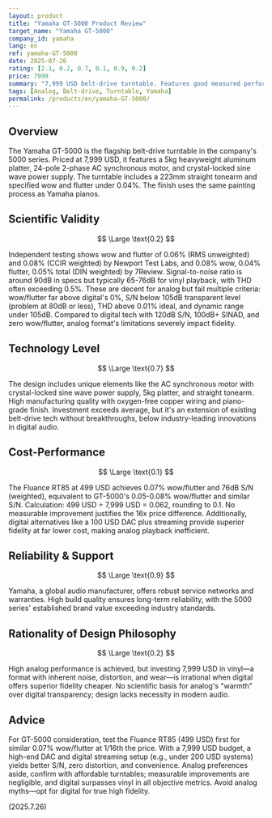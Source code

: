 ```yaml
---
layout: product
title: "Yamaha GT-5000 Product Review"
target_name: "Yamaha GT-5000"
company_id: yamaha
lang: en
ref: yamaha-GT-5000
date: 2025-07-26
rating: [2.1, 0.2, 0.7, 0.1, 0.9, 0.2]
price: 7999
summary: "7,999 USD belt-drive turntable. Features good measured performance for analog, but inherent vinyl limitations result in poor fidelity compared to digital, and the 499 USD Fluance RT85 offers similar analog performance, yielding poor cost-performance."
tags: [Analog, Belt-drive, Turntable, Yamaha]
permalink: /products/en/yamaha-GT-5000/
---
```

## Overview

The Yamaha GT-5000 is the flagship belt-drive turntable in the company's 5000 series. Priced at 7,999 USD, it features a 5kg heavyweight aluminum platter, 24-pole 2-phase AC synchronous motor, and crystal-locked sine wave power supply. The turntable includes a 223mm straight tonearm and specified wow and flutter under 0.04%. The finish uses the same painting process as Yamaha pianos.

## Scientific Validity

$$ \Large \text{0.2} $$

Independent testing shows wow and flutter of 0.06% (RMS unweighted) and 0.08% (CCIR weighted) by Newport Test Labs, and 0.08% wow, 0.04% flutter, 0.05% total (DIN weighted) by 7Review. Signal-to-noise ratio is around 90dB in specs but typically 65-76dB for vinyl playback, with THD often exceeding 0.5%. These are decent for analog but fail multiple criteria: wow/flutter far above digital's 0%, S/N below 105dB transparent level (problem at 80dB or less), THD above 0.01% ideal, and dynamic range under 105dB. Compared to digital tech with 120dB S/N, 100dB+ SINAD, and zero wow/flutter, analog format's limitations severely impact fidelity.

## Technology Level

$$ \Large \text{0.7} $$

The design includes unique elements like the AC synchronous motor with crystal-locked sine wave power supply, 5kg platter, and straight tonearm. High manufacturing quality with oxygen-free copper wiring and piano-grade finish. Investment exceeds average, but it's an extension of existing belt-drive tech without breakthroughs, below industry-leading innovations in digital audio.

## Cost-Performance

$$ \Large \text{0.1} $$

The Fluance RT85 at 499 USD achieves 0.07% wow/flutter and 76dB S/N (weighted), equivalent to GT-5000's 0.05-0.08% wow/flutter and similar S/N. Calculation: 499 USD ÷ 7,999 USD = 0.062, rounding to 0.1. No measurable improvement justifies the 16x price difference. Additionally, digital alternatives like a 100 USD DAC plus streaming provide superior fidelity at far lower cost, making analog playback inefficient.

## Reliability & Support

$$ \Large \text{0.9} $$

Yamaha, a global audio manufacturer, offers robust service networks and warranties. High build quality ensures long-term reliability, with the 5000 series' established brand value exceeding industry standards.

## Rationality of Design Philosophy

$$ \Large \text{0.2} $$

High analog performance is achieved, but investing 7,999 USD in vinyl—a format with inherent noise, distortion, and wear—is irrational when digital offers superior fidelity cheaper. No scientific basis for analog's "warmth" over digital transparency; design lacks necessity in modern audio.

## Advice

For GT-5000 consideration, test the Fluance RT85 (499 USD) first for similar 0.07% wow/flutter at 1/16th the price. With a 7,999 USD budget, a high-end DAC and digital streaming setup (e.g., under 200 USD systems) yields better S/N, zero distortion, and convenience. Analog preferences aside, confirm with affordable turntables; measurable improvements are negligible, and digital surpasses vinyl in all objective metrics. Avoid analog myths—opt for digital for true high fidelity.

(2025.7.26)
